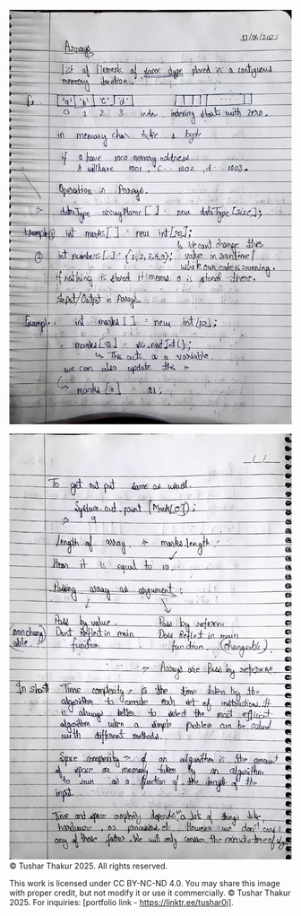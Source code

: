 ![Java Array](https://github.com/Tushar0i/Inclined-DSA/blob/main/Notes/array-p1.jpg)

![Java Array](https://github.com/Tushar0i/Inclined-DSA/blob/main/Notes/array-p2.jpg)
© Tushar Thakur 2025. All rights reserved.



This work is licensed under CC BY-NC-ND 4.0. You may share this image with proper credit, but not modify it or use it commercially. © Tushar Thakur 2025. For inquiries: [portfolio link - https://linktr.ee/tushar0i].






